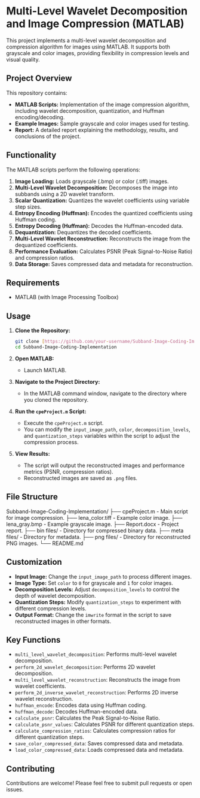 # Multi-Level Wavelet Decomposition and Image Compression (MATLAB)

This project implements a multi-level wavelet decomposition and compression algorithm for images using MATLAB. It supports both grayscale and color images, providing flexibility in compression levels and visual quality.

## Project Overview

This repository contains:

* **MATLAB Scripts:** Implementation of the image compression algorithm, including wavelet decomposition, quantization, and Huffman encoding/decoding.
* **Example Images:** Sample grayscale and color images used for testing.
* **Report:** A detailed report explaining the methodology, results, and conclusions of the project.

## Functionality

The MATLAB scripts perform the following operations:

1.  **Image Loading:** Loads grayscale (.bmp) or color (.tiff) images.
2.  **Multi-Level Wavelet Decomposition:** Decomposes the image into subbands using a 2D wavelet transform.
3.  **Scalar Quantization:** Quantizes the wavelet coefficients using variable step sizes.
4.  **Entropy Encoding (Huffman):** Encodes the quantized coefficients using Huffman coding.
5.  **Entropy Decoding (Huffman):** Decodes the Huffman-encoded data.
6.  **Dequantization:** Dequantizes the decoded coefficients.
7.  **Multi-Level Wavelet Reconstruction:** Reconstructs the image from the dequantized coefficients.
8.  **Performance Evaluation:** Calculates PSNR (Peak Signal-to-Noise Ratio) and compression ratios.
9.  **Data Storage:** Saves compressed data and metadata for reconstruction.

## Requirements

* MATLAB (with Image Processing Toolbox)

## Usage

1.  **Clone the Repository:**

    ```bash
    git clone [https://github.com/your-username/Subband-Image-Coding-Implementation.git](https://github.com/your-username/Subband-Image-Coding-Implementation.git)
    cd Subband-Image-Coding-Implementation
    ```

2.  **Open MATLAB:**
    * Launch MATLAB.

3.  **Navigate to the Project Directory:**
    * In the MATLAB command window, navigate to the directory where you cloned the repository.

4.  **Run the `cpeProject.m` Script:**
    * Execute the `cpeProject.m` script.
    * You can modify the `input_image_path`, `color`, `decomposition_levels`, and `quantization_steps` variables within the script to adjust the compression process.

5.  **View Results:**
    * The script will output the reconstructed images and performance metrics (PSNR, compression ratios).
    * Reconstructed images are saved as `.png` files.

## File Structure

Subband-Image-Coding-Implementation/
├── cpeProject.m             - Main script for image compression.
├── lena_color.tiff          - Example color image.
├── lena_gray.bmp           - Example grayscale image.
├── Report.docx               - Project report.
├── bin files/                - Directory for compressed binary data.
├── meta files/               - Directory for metadata.
├── png files/                - Directory for reconstructed PNG images.
└── README.md


## Customization

* **Input Image:** Change the `input_image_path` to process different images.
* **Image Type:** Set `color` to `0` for grayscale and `1` for color images.
* **Decomposition Levels:** Adjust `decomposition_levels` to control the depth of wavelet decomposition.
* **Quantization Steps:** Modify `quantization_steps` to experiment with different compression levels.
* **Output Format:** Change the `imwrite` format in the script to save reconstructed images in other formats.

## Key Functions

* `multi_level_wavelet_decomposition`: Performs multi-level wavelet decomposition.
* `perform_2d_wavelet_decomposition`: Performs 2D wavelet decomposition.
* `multi_level_wavelet_reconstruction`: Reconstructs the image from wavelet coefficients.
* `perform_2d_inverse_wavelet_reconstruction`: Performs 2D inverse wavelet reconstruction.
* `huffman_encode`: Encodes data using Huffman coding.
* `huffman_decode`: Decodes Huffman-encoded data.
* `calculate_psnr`: Calculates the Peak Signal-to-Noise Ratio.
* `calculate_psnr_values`: Calculates PSNR for different quantization steps.
* `calculate_compression_ratios`: Calculates compression ratios for different quantization steps.
* `save_color_compressed_data`: Saves compressed data and metadata.
* `load_color_compressed_data`: Loads compressed data and metadata.

## Contributing

Contributions are welcome! Please feel free to submit pull requests or open issues.
